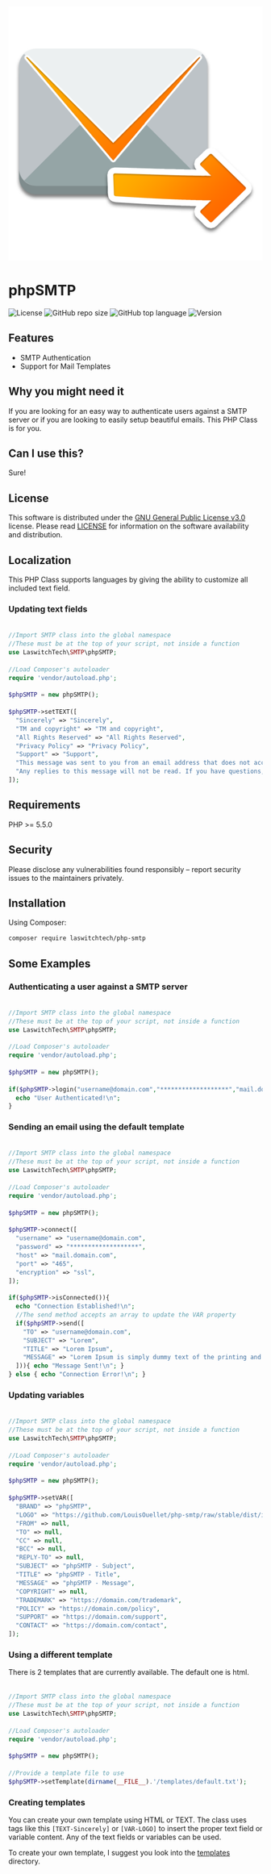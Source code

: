 ![GitHub repo logo](/dist/img/logo.png)

# phpSMTP
![License](https://img.shields.io/github/license/LouisOuellet/php-smtp?style=for-the-badge)
![GitHub repo size](https://img.shields.io/github/repo-size/LouisOuellet/php-smtp?style=for-the-badge&logo=github)
![GitHub top language](https://img.shields.io/github/languages/top/LouisOuellet/php-smtp?style=for-the-badge)
![Version](https://img.shields.io/github/v/release/LouisOuellet/php-smtp?label=Version&style=for-the-badge)

## Features
 - SMTP Authentication
 - Support for Mail Templates

## Why you might need it
If you are looking for an easy way to authenticate users against a SMTP server or if you are looking to easily setup beautiful emails. This PHP Class is for you.

## Can I use this?
Sure!

## License
This software is distributed under the [GNU General Public License v3.0](https://www.gnu.org/licenses/gpl-3.0.en.html) license. Please read [LICENSE](LICENSE) for information on the software availability and distribution.

## Localization
This PHP Class supports languages by giving the ability to customize all included text field.

### Updating text fields

```php

//Import SMTP class into the global namespace
//These must be at the top of your script, not inside a function
use LaswitchTech\SMTP\phpSMTP;

//Load Composer's autoloader
require 'vendor/autoload.php';

$phpSMTP = new phpSMTP();

$phpSMTP->setTEXT([
  "Sincerely" => "Sincerely",
  "TM and copyright" => "TM and copyright",
  "All Rights Reserved" => "All Rights Reserved",
  "Privacy Policy" => "Privacy Policy",
  "Support" => "Support",
  "This message was sent to you from an email address that does not accept incoming messages" => "This message was sent to you from an email address that does not accept incoming messages",
  "Any replies to this message will not be read. If you have questions, please visit" => "Any replies to this message will not be read. If you have questions, please visit",
]);
```

## Requirements
PHP >= 5.5.0

## Security
Please disclose any vulnerabilities found responsibly – report security issues to the maintainers privately.

## Installation
Using Composer:
```sh
composer require laswitchtech/php-smtp
```

## Some Examples

### Authenticating a user against a SMTP server

```php

//Import SMTP class into the global namespace
//These must be at the top of your script, not inside a function
use LaswitchTech\SMTP\phpSMTP;

//Load Composer's autoloader
require 'vendor/autoload.php';

$phpSMTP = new phpSMTP();

if($phpSMTP->login("username@domain.com","*******************","mail.domain.com","465","ssl")){
  echo "User Authenticated!\n";
}
```

### Sending an email using the default template

```php

//Import SMTP class into the global namespace
//These must be at the top of your script, not inside a function
use LaswitchTech\SMTP\phpSMTP;

//Load Composer's autoloader
require 'vendor/autoload.php';

$phpSMTP = new phpSMTP();

$phpSMTP->connect([
  "username" => "username@domain.com",
  "password" => "*******************",
  "host" => "mail.domain.com",
  "port" => "465",
  "encryption" => "ssl",
]);

if($phpSMTP->isConnected()){
  echo "Connection Established!\n";
  //The send method accepts an array to update the VAR property
  if($phpSMTP->send([
    "TO" => "username@domain.com",
    "SUBJECT" => "Lorem",
    "TITLE" => "Lorem Ipsum",
    "MESSAGE" => "Lorem Ipsum is simply dummy text of the printing and typesetting industry. Lorem Ipsum has been the industry's standard dummy text ever since the 1500s, when an unknown printer took a galley of type and scrambled it to make a type specimen book. It has survived not only five centuries, but also the leap into electronic typesetting, remaining essentially unchanged. It was popularised in the 1960s with the release of Letraset sheets containing Lorem Ipsum passages, and more recently with desktop publishing software like Aldus PageMaker including versions of Lorem Ipsum.",
  ])){ echo "Message Sent!\n"; }
} else { echo "Connection Error!\n"; }
```

### Updating variables

```php

//Import SMTP class into the global namespace
//These must be at the top of your script, not inside a function
use LaswitchTech\SMTP\phpSMTP;

//Load Composer's autoloader
require 'vendor/autoload.php';

$phpSMTP = new phpSMTP();

$phpSMTP->setVAR([
  "BRAND" => "phpSMTP",
  "LOGO" => "https://github.com/LouisOuellet/php-smtp/raw/stable/dist/img/logo.png",
  "FROM" => null,
  "TO" => null,
  "CC" => null,
  "BCC" => null,
  "REPLY-TO" => null,
  "SUBJECT" => "phpSMTP - Subject",
  "TITLE" => "phpSMTP - Title",
  "MESSAGE" => "phpSMTP - Message",
  "COPYRIGHT" => null,
  "TRADEMARK" => "https://domain.com/trademark",
  "POLICY" => "https://domain.com/policy",
  "SUPPORT" => "https://domain.com/support",
  "CONTACT" => "https://domain.com/contact",
]);
```

### Using a different template
There is 2 templates that are currently available. The default one is html.

```php

//Import SMTP class into the global namespace
//These must be at the top of your script, not inside a function
use LaswitchTech\SMTP\phpSMTP;

//Load Composer's autoloader
require 'vendor/autoload.php';

$phpSMTP = new phpSMTP();

//Provide a template file to use
$phpSMTP->setTemplate(dirname(__FILE__).'/templates/default.txt');
```

### Creating templates
You can create your own template using HTML or TEXT. The class uses tags like this ```[TEXT-Sincerely]``` or ```[VAR-LOGO]``` to insert the proper text field or variable content. Any of the text fields or variables can be used.

To create your own template, I suggest you look into the [templates](src/templates) directory.

